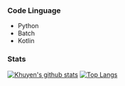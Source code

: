 ### Code Linguage
- Python
- Batch
- Kotlin
### Stats
[![Khuyen's github stats](https://github-readme-stats.vercel.app/api?username=aniko33&count_private=true&show_icons=true&theme=dark&hide_rank=false)](https://github.com/anuraghazra/github-readme-stats)
[![Top Langs](https://github-readme-stats.vercel.app/api/top-langs/?username=aniko33)](https://github.com/anuraghazra/github-readme-stats)

